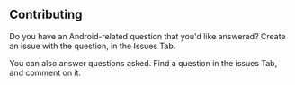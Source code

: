  ## Contributing
 Do you have an Android-related question that you'd like answered? Create an issue with the question, in the Issues Tab.

 You can also answer questions asked. Find a question in the issues Tab, and comment on it. 